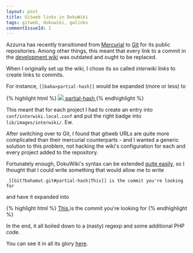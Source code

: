 ```yaml
---
layout: post
title: Gitweb links in DokuWiki
tags: gitweb, dokuwiki, gwlinks
commentIssueId: 1
---
```


Azzurra has recently transitioned from [Mercurial](http://mercurial.selenic.com/) to [Git](http://git-scm.com/) for its public repositories.
Among other things, this meant that every link to a commit in the [development wiki](http://devel.azzurra.org/) was outdated and ought to be replaced.

When I originally set up the wiki, I chose its so called _interwiki links_ to create links to commits.

For instance, `[[baha>partial-hash]]` would be expanded (more or less) to

{% highlight html %}
<a href="http://devel.azzurra.org/hg/bahamut/rev/partial-hash">
  <img src="url/to/interwiki/baha.png" /> partial-hash
</a>
{% endhighlight %}

This meant that for each project I had to create an entry into `conf/interwiki.local.conf` and put the right badge into `lib/images/interwiki/`. Ew.

After switching over to Git, I found that gitweb URLs are quite more complicated than their mercurial counterparts - and I wanted a generic solution to this problem, not
hacking the wiki's configuration for each and every project added to the repository.

Fortunately enough, DokuWiki's syntax can be extended [quite easily](http://www.dokuwiki.org/devel:syntax_plugins), so I thought that I could write something that would
allow me to write

     [[Git?bahamut.git#partial-hash|This]] is the commit you're looking for

and have it expanded into

{% highlight html %}
<a href="http://devel.azzurra.org/git/?p=bahamut.git;a=commit;h=partial-hash">
 This
</a>
is the commit you're looking for
{% endhighlight %}

In the end, it all boiled down to a (nasty) regexp and some additional PHP
code.

You can see it in all its glory
[here](https://github.com/rfc1459/gwlinks).
